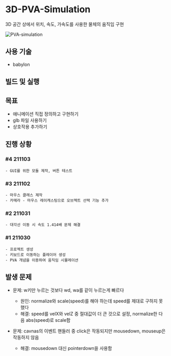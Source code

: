 # 3D-PVA-Simulation
3D 공간 상에서 위치, 속도, 가속도를 사용한 물체의 움직임 구현

![PVA-simulation](https://user-images.githubusercontent.com/44242823/139566023-2b6199bf-e587-4f98-8397-701b3ec66086.png)

## 사용 기술
- babylon

## 빌드 및 실행

## 목표
- 애니메이션 직접 정의하고 구현하기
- glb 파일 사용하기
- 상호작용 추가하기

## 진행 상황
### #4 211103
	- GUI를 위한 모듈 제작, 버튼 테스트
### #3 211102
	- 마우스 클래스 제작
	- 카메라 - 마우스 레이캐스팅으로 오브젝트 선택 기능 추가
### #2 211031
	- 대각선 이동 시 속도 1.414배 문제 해결
### #1 211030
	- 프로젝트 생성
	- 키보드로 이동하는 플레이어 생성
	- PVA 개념을 이용하여 움직임 시뮬레이션

## 발생 문제
- 문제: w키만 누르는 것보다 wd, wa를 같이 누르는게 빠르다
	- 원인: normalize와 scale(speed)를 해야 하는데 speed를 제대로 구하지 못했다
	- 해결: speed를 velX와 velZ 중 절대값이 더 큰 것으로 설정, normalize한 다음 abs(speed)로 scale함

- 문제: cavnas의 이벤트 핸들러 중 click은 작동되지만 mousedown, mouseup은 작동하지 않음
	- 해결: mousedown 대신 pointerdown을 사용함 